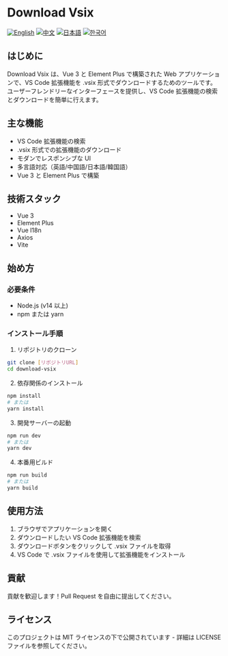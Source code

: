 # Download Vsix

[![English](https://img.shields.io/badge/README-English-blue)](README.en.md)
[![中文](https://img.shields.io/badge/README-中文-red)](README.zh.md)
[![日本語](https://img.shields.io/badge/README-日本語-brightgreen)](README.ja.md)
[![한국어](https://img.shields.io/badge/README-한국어-orange)](README.ko.md)

## はじめに
Download Vsix は、Vue 3 と Element Plus で構築された Web アプリケーションで、VS Code 拡張機能を .vsix 形式でダウンロードするためのツールです。ユーザーフレンドリーなインターフェースを提供し、VS Code 拡張機能の検索とダウンロードを簡単に行えます。

## 主な機能
- VS Code 拡張機能の検索
- .vsix 形式での拡張機能のダウンロード
- モダンでレスポンシブな UI
- 多言語対応（英語/中国語/日本語/韓国語）
- Vue 3 と Element Plus で構築

## 技術スタック
- Vue 3
- Element Plus
- Vue I18n
- Axios
- Vite

## 始め方

### 必要条件
- Node.js (v14 以上)
- npm または yarn

### インストール手順
1. リポジトリのクローン
```bash
git clone [リポジトリURL]
cd download-vsix
```

2. 依存関係のインストール
```bash
npm install
# または
yarn install
```

3. 開発サーバーの起動
```bash
npm run dev
# または
yarn dev
```

4. 本番用ビルド
```bash
npm run build
# または
yarn build
```

## 使用方法
1. ブラウザでアプリケーションを開く
2. ダウンロードしたい VS Code 拡張機能を検索
3. ダウンロードボタンをクリックして .vsix ファイルを取得
4. VS Code で .vsix ファイルを使用して拡張機能をインストール

## 貢献
貢献を歓迎します！Pull Request を自由に提出してください。

## ライセンス
このプロジェクトは MIT ライセンスの下で公開されています - 詳細は LICENSE ファイルを参照してください。 